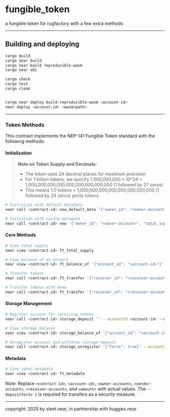 # fungible_token

a fungible token for rugfactory with a few extra methods

---

## Building and deploying

```bash
cargo build
cargo near build
cargo near build reproducible-wasm
cargo near abi

cargo check
cargo test
cargo clean


cargo near deploy build-reproducible-wasm <account-id>
near deploy <account-id> <wasm/path>

```


---


### Token Methods

This contract implements the NEP-141 Fungible Token standard with the following methods:

#### Initialization

> **Note on Token Supply and Decimals:**
> - The token uses 24 decimal places for maximum precision
> - For 1 billion tokens, we specify 1,000,000,000 * 10^24 = 1,000,000,000,000,000,000,000,000,000 (1 followed by 27 zeros)
> - This means 1.0 tokens = 1,000,000,000,000,000,000,000,000 (1 followed by 24 zeros) yocto tokens

```bash
# Initialize with default metadata
near call <contract-id> new_default_meta '{"owner_id": "<owner-account>", "total_supply": "1000000000000000000000000000000"}' --accountId <owner-account>

# Initialize with custom metadata
near call <contract-id> new '{"owner_id": "<owner-account>", "total_supply": "1000000000000000000000000000000", "metadata": {"spec": "ft-1.0.0", "name": "My Token", "symbol": "TOKEN", "icon": "data:image/svg+xml;base64,PHN2ZyBpZD0iU1VORlVOX1JPVU5EX0lDT04iIHZpZXdCb3g9IjAgMCAxMDgwIDEwODAiIHByZXNlcnZlQXNwZWN0UmF0aW89InhNaWRZTWlkIG1lZXQiIHhtbG5zPSJodHRwOi8vd3d3LnczLm9yZy8yMDAwL3N2ZyI+CiAgPHJlY3Qgd2lkdGg9IjEwODAiIGhlaWdodD0iMTA4MCIgZmlsbD0iI0IzOTU3MCIvPgogIDxjaXJjbGUgY3g9IjU0MCIgY3k9IjU0MCIgcj0iMzAwIiBmaWxsPSIjMzgyQzFGIiAvPgo8L3N2Zz4=", "decimals": 24}}' --accountId <owner-account>
```

#### Core Methods

```bash
# View total supply
near view <contract-id> ft_total_supply

# View balance of an account
near view <contract-id> ft_balance_of '{"account_id": "<account-id>"}'  

# Transfer tokens
near call <contract-id> ft_transfer '{"receiver_id": "<receiver-account>", "amount": "<amount>"}' --accountId <sender-account> --depositYocto 1

# Transfer tokens with memo
near call <contract-id> ft_transfer '{"receiver_id": "<receiver-account>", "amount": "<amount>", "memo": "<memo>"}' --accountId <sender-account> --depositYocto 1
```

#### Storage Management

```bash
# Register account for receiving tokens
near call <contract-id> storage_deposit '' --accountId <account-id> --amount 0.00125

# View storage balance
near view <contract-id> storage_balance_of '{"account_id": "<account-id>"}'  

# Unregister account and withdraw storage deposit
near call <contract-id> storage_unregister '{"force": true}' --accountId <account-id>
```

#### Metadata

```bash
# View token metadata
near view <contract-id> ft_metadata
```

Note: Replace `<contract-id>`, `<account-id>`, `<owner-account>`, `<sender-account>`, `<receiver-account>`, and `<amount>` with actual values. The `--depositYocto 1` is required for transfers as a security measure.






---

copyright: 2025 by sleet.near, in partnership with huggies.near

